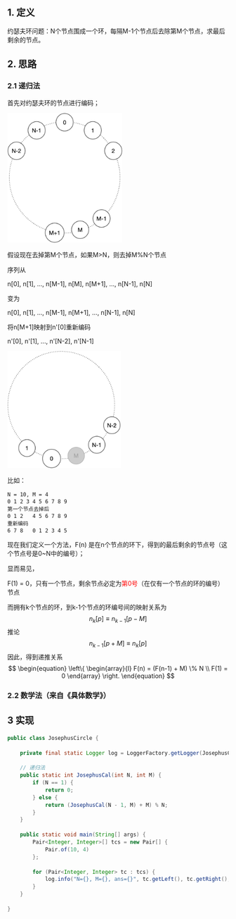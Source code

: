 ## 1. 定义

约瑟夫环问题：N个节点围成一个环，每隔M-1个节点后去除第M个节点，求最后剩余的节点。

## 2. 思路

### 2.1 递归法

首先对约瑟夫环的节点进行编码；

<img src="./pics/image-20200124175927056.png" alt="image-20200124175927056 " style="zoom:40%;" />

假设现在去掉第M个节点，如果M>N，则去掉M%N个节点

序列从

n[0], n[1], ..., n[M-1], n[M], n[M+1], ..., n[N-1], n[N]

变为

n[0], n[1], ..., n[M-1], n[M+1], ..., n[N-1], n[N]

将n[M+1]映射到n'[0]重新编码

n'[0], n'[1], ..., n'[N-2], n'[N-1]

<img src="./pics/image-20200124212744683.png" alt="image-20200124212744683 z" style="zoom:40%;" />

比如：

```
N = 10, M = 4
0 1 2 3 4 5 6 7 8 9
第一个节点去掉后
0 1 2   4 5 6 7 8 9
重新编码
6 7 8   0 1 2 3 4 5
```

现在我们定义一个方法，F(n) 是在n个节点的环下，得到的最后剩余的节点号（这个节点号是0~N中的编号）；

显而易见，

F(1) = 0，只有一个节点，剩余节点必定为<font color=red>第0号</font>（在仅有一个节点的环的编号）节点

而拥有k个节点的环，到k-1个节点的环编号间的映射关系为
$$
n_k[p] \equiv n_{k-1}[p-M]
$$
推论
$$
n_{k-1}[p+M] \equiv n_k[p]
$$
因此，得到递推关系
$$
\begin{equation}
\left\{
\begin{array}{l}
F(n) = (F(n-1) + M) \% N \\
F(1) = 0
\end{array}
\right.
\end{equation}
$$

### 2.2 数学法（来自《具体数学》）



## 3 实现

```java
public class JosephusCircle {

    private final static Logger log = LoggerFactory.getLogger(JosephusCircle.class);

    // 递归法
    public static int JosephusCal(int N, int M) {
        if (N == 1) {
            return 0;
        } else {
            return (JosephusCal(N - 1, M) + M) % N;
        }
    }

    public static void main(String[] args) {
        Pair<Integer, Integer>[] tcs = new Pair[] {
            Pair.of(10, 4)
        };

        for (Pair<Integer, Integer> tc : tcs) {
            log.info("N={}, M={}, ans={}", tc.getLeft(), tc.getRight(), JosephusCal(tc.getLeft(), tc.getRight()));
        }
    }

}
```

